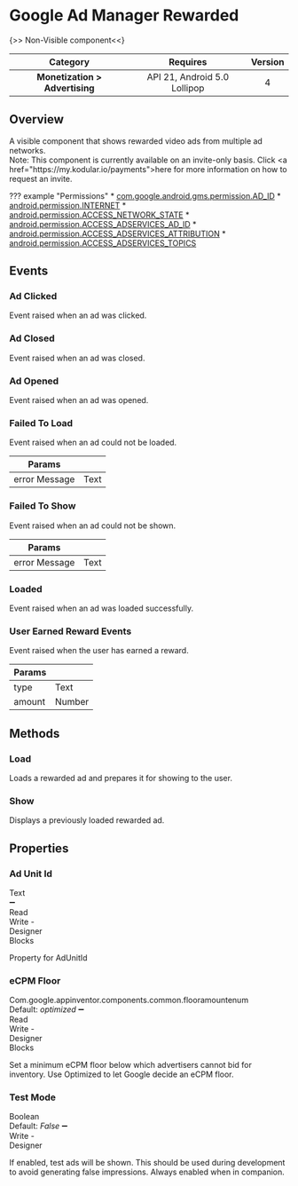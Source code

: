 # Google Ad Manager Rewarded

{>> Non-Visible component<<}

| Category | Requires | Version |
|:--------:|:-------:|:--------:|
|**Monetization > Advertising**|<span class="chip chip-any">API 21, Android 5.0 Lollipop</span>|<span class="chip chip-number">4</span>|

## Overview

A visible component that shows rewarded video ads from multiple ad networks.  
Note\: This component is currently available on an invite-only basis. Click <a href\="https\://my.kodular.io/payments">here</a> for more information on how to request an invite.

??? example "Permissions"
    * [com.google.android.gms.permission.AD_ID](https://developer.android.com/reference/android/Manifest.permission.html#com.google.android.gms.permission.AD_ID)
    * [android.permission.INTERNET](https://developer.android.com/reference/android/Manifest.permission.html#INTERNET)
    * [android.permission.ACCESS_NETWORK_STATE](https://developer.android.com/reference/android/Manifest.permission.html#ACCESS_NETWORK_STATE)
    * [android.permission.ACCESS_ADSERVICES_AD_ID](https://developer.android.com/reference/android/Manifest.permission.html#ACCESS_ADSERVICES_AD_ID)
    * [android.permission.ACCESS_ADSERVICES_ATTRIBUTION](https://developer.android.com/reference/android/Manifest.permission.html#ACCESS_ADSERVICES_ATTRIBUTION)
    * [android.permission.ACCESS_ADSERVICES_TOPICS](https://developer.android.com/reference/android/Manifest.permission.html#ACCESS_ADSERVICES_TOPICS)

## Events

### Ad Clicked

Event raised when an ad was clicked.

<div class="block" ai2-block="event" not-rendered="true" value="%7B%22componentName%22:%20%22Google%20Ad%20Manager%20Rewarded%22,%20%22name%22:%20%22Ad%20Clicked%22,%20%22param%22:%20%5B%5D%7D"></div>

### Ad Closed

Event raised when an ad was closed.

<div class="block" ai2-block="event" not-rendered="true" value="%7B%22componentName%22:%20%22Google%20Ad%20Manager%20Rewarded%22,%20%22name%22:%20%22Ad%20Closed%22,%20%22param%22:%20%5B%5D%7D"></div>

### Ad Opened

Event raised when an ad was opened.

<div class="block" ai2-block="event" not-rendered="true" value="%7B%22componentName%22:%20%22Google%20Ad%20Manager%20Rewarded%22,%20%22name%22:%20%22Ad%20Opened%22,%20%22param%22:%20%5B%5D%7D"></div>

### Failed To Load

Event raised when an ad could not be loaded.

<div class="block" ai2-block="event" not-rendered="true" value="%7B%22componentName%22:%20%22Google%20Ad%20Manager%20Rewarded%22,%20%22name%22:%20%22Failed%20To%20Load%22,%20%22param%22:%20%5B%22error%20Message%22%5D%7D"></div>

| Params | []() |
|--------|------|
|error Message|<span class="chip chip-text">Text</span>|

### Failed To Show

Event raised when an ad could not be shown.

<div class="block" ai2-block="event" not-rendered="true" value="%7B%22componentName%22:%20%22Google%20Ad%20Manager%20Rewarded%22,%20%22name%22:%20%22Failed%20To%20Show%22,%20%22param%22:%20%5B%22error%20Message%22%5D%7D"></div>

| Params | []() |
|--------|------|
|error Message|<span class="chip chip-text">Text</span>|

### Loaded

Event raised when an ad was loaded successfully.

<div class="block" ai2-block="event" not-rendered="true" value="%7B%22componentName%22:%20%22Google%20Ad%20Manager%20Rewarded%22,%20%22name%22:%20%22Loaded%22,%20%22param%22:%20%5B%5D%7D"></div>

### User Earned Reward Events

Event raised when the user has earned a reward.

<div class="block" ai2-block="event" not-rendered="true" value="%7B%22componentName%22:%20%22Google%20Ad%20Manager%20Rewarded%22,%20%22name%22:%20%22User%20Earned%20Reward%20Events%22,%20%22param%22:%20%5B%22type%22,%20%22amount%22%5D%7D"></div>

| Params | []() |
|--------|------|
|type|<span class="chip chip-text">Text</span>|
|amount|<span class="chip chip-number">Number</span>|

## Methods

### Load

Loads a rewarded ad and prepares it for showing to the user.

<div class="block" ai2-block="method" not-rendered="true" value="%7B%22componentName%22:%20%22Google%20Ad%20Manager%20Rewarded%22,%20%22name%22:%20%22Load%22,%20%22output%22:%20false,%20%22param%22:%20%5B%5D%7D"></div>

### Show

Displays a previously loaded rewarded ad.

<div class="block" ai2-block="method" not-rendered="true" value="%7B%22componentName%22:%20%22Google%20Ad%20Manager%20Rewarded%22,%20%22name%22:%20%22Show%22,%20%22output%22:%20false,%20%22param%22:%20%5B%5D%7D"></div>

## Properties

### Ad Unit Id

<span style="user-select: none; white-space:pre-wrap;"><span class="chip chip-text">Text</span> :heavy_minus_sign: <span class="chip chip-rw">Read</span> <span class="chip chip-rw">Write</span>  - <span class="chip chip-bd">Designer</span> <span class="chip chip-bd">Blocks</span></span>

Property for AdUnitId

<div class="block" ai2-block="property" not-rendered="true" value="%7B%22componentName%22:%20%22Google%20Ad%20Manager%20Rewarded%22,%20%22name%22:%20%22Ad%20Unit%20Id%22,%20%22getter%22:%20true%7D"></div>
<div class="block" ai2-block="property" not-rendered="true" value="%7B%22componentName%22:%20%22Google%20Ad%20Manager%20Rewarded%22,%20%22name%22:%20%22Ad%20Unit%20Id%22,%20%22getter%22:%20false%7D"></div>

### eCPM Floor

<span style="user-select: none; white-space:pre-wrap;"><span class="chip chip-unknown">Com.google.appinventor.components.common.flooramountenum</span> <span class="chip chip-unknown">Default: <i>optimized</i></span> :heavy_minus_sign: <span class="chip chip-rw">Read</span> <span class="chip chip-rw">Write</span>  - <span class="chip chip-bd">Designer</span> <span class="chip chip-bd">Blocks</span></span>

Set a minimum eCPM floor below which advertisers cannot bid for inventory. Use Optimized to let Google decide an eCPM floor.

<div class="block" ai2-block="property" not-rendered="true" value="%7B%22componentName%22:%20%22Google%20Ad%20Manager%20Rewarded%22,%20%22name%22:%20%22eCPM%20Floor%22,%20%22getter%22:%20true%7D"></div>
<div class="block" ai2-block="property" not-rendered="true" value="%7B%22componentName%22:%20%22Google%20Ad%20Manager%20Rewarded%22,%20%22name%22:%20%22eCPM%20Floor%22,%20%22getter%22:%20false%7D"></div>

### Test Mode

<span style="user-select: none; white-space:pre-wrap;"><span class="chip chip-boolean">Boolean</span> <span class="chip chip-boolean">Default: <i>False</i></span> :heavy_minus_sign: <span class="chip chip-rw">Write</span>  - <span class="chip chip-bd">Designer</span></span>

If enabled, test ads will be shown. This should be used during development to avoid generating false impressions. Always enabled when in companion.
